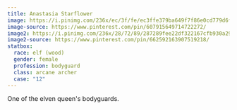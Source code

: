 ```yaml
---
title: Anastasia Starflower
image: https://i.pinimg.com/236x/ec/3f/fe/ec3ffe379ba649f7f86e0cd779d6f6ee.jpg
image-source: https://www.pinterest.com/pin/607915649714722272/
image2: https://i.pinimg.com/236x/28/72/89/287289fee22df322167cfb930a291a45.jpg
image2-source: https://www.pinterest.com/pin/662592163907519218/
statbox:
  race: elf (wood)
  gender: female
  profession: bodyguard
  class: arcane archer
  case: "12"
---
```


One of the elven queen's bodyguards.
